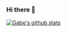 ### Hi there 👋

[![Gabe's github stats](https://github-readme-stats.vercel.app/api?username=gowhale&count_private=true&show_icons=true&theme=radical&hide_rank=false)](https://github.com/anuraghazra/github-readme-stats)

<!--
**gowhale/gowhale** is a ✨ _special_ ✨ repository because its `README.md` (this file) appears on your GitHub profile.

Here are some ideas to get you started:

- 🔭 I’m currently working on ...
- 🌱 I’m currently learning ...
- 👯 I’m looking to collaborate on ...
- 🤔 I’m looking for help with ...
- 💬 Ask me about ...
- 📫 How to reach me: ...
- 😄 Pronouns: ...
- ⚡ Fun fact: ...
-->
